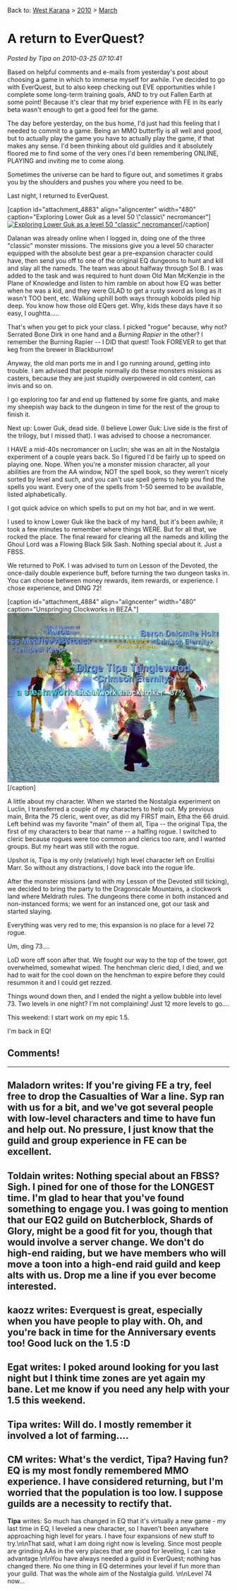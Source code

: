 Back to: [West Karana](/posts/westkarana.md) > [2010](/posts/2010/westkarana.md) > [March](./westkarana.md)
# A return to EverQuest?

*Posted by Tipa on 2010-03-25 07:10:41*

Based on helpful comments and e-mails from yesterday's post about choosing a game in which to immerse myself for awhile. I've decided to go with EverQuest, but to also keep checking out EVE opportunities while I complete some long-term training goals, AND to try out Fallen Earth at some point! Because it's clear that my brief experience with FE in its early beta wasn't enough to get a good feel for the game.

The day before yesterday, on the bus home, I'd just had this feeling that I needed to commit to a game. Being an MMO butterfly is all well and good, but to actually play the game you have to actually play the game, if that makes any sense. I'd been thinking about old guildies and it absolutely floored me to find some of the very ones I'd been remembering ONLINE, PLAYING and inviting me to come along.

Sometimes the universe can be hard to figure out, and sometimes it grabs you by the shoulders and pushes you where you need to be.

Last night, I returned to EverQuest.

[caption id="attachment\_4883" align="aligncenter" width="480" caption="Exploring Lower Guk as a level 50 \\"classic\\" necromancer"][![](../../../uploads/2010/03/eqgame-2010-03-24-20-36-44-95-480x384.jpg "Exploring Lower Guk as a level 50 \"classic\" necromancer")](../../../uploads/2010/03/eqgame-2010-03-24-20-36-44-95.jpg)[/caption]

Dalanan was already online when I logged in, doing one of the three "classic" monster missions. The missions give you a level 50 character equipped with the absolute best gear a pre-expansion character could have, then send you off to one of the original EQ dungeons to hunt and kill and slay all the nameds. The team was about halfway through Sol B. I was added to the task and was required to hunt down Old Man McKenzie in the Plane of Knowledge and listen to him ramble on about how EQ was better when he was a kid, and they were GLAD to get a rusty sword as long as it wasn't TOO bent, etc. Walking uphill both ways through kobolds piled hip deep. You know how those old EQers get. Why, kids these days have it so easy, I oughtta.....

That's when you get to pick your class. I picked "rogue" because, why not? Serrated Bone Dirk in one hand and a *Burning Rapier* in the other? I remember the Burning Rapier -- I DID that quest! Took FOREVER to get that keg from the brewer in Blackburrow!

Anyway, the old man ports me in and I go running around, getting into trouble. I am advised that people normally do these monsters missions as casters, because they are just stupidly overpowered in old content, can invis and so on.

I go exploring too far and end up flattened by some fire giants, and make my sheepish way back to the dungeon in time for the rest of the group to finish it.

Next up: Lower Guk, dead side. (I believe Lower Guk: Live side is the first of the trilogy, but I missed that). I was advised to choose a necromancer.

I HAVE a mid-40s necromancer on Luclin; she was an alt in the Nostalgia experiment of a couple years back. So I figured I'd be fairly up to speed on playing one. Nope. When you're a monster mission character, all your abilities are from the AA window, NOT the spell book, so they weren't nicely sorted by level and such, and you can't use spell gems to help you find the spells you want. Every one of the spells from 1-50 seemed to be available, listed alphabetically.

I got quick advice on which spells to put on my hot bar, and in we went.

I used to know Lower Guk like the back of my hand, but it's been awhile; it took a few minutes to remember where things WERE. But for all that, we rocked the place. The final reward for clearing all the nameds and killing the Ghoul Lord was a Flowing Black Silk Sash. Nothing special about it. Just a FBSS.

We returned to PoK. I was advised to turn on Lesson of the Devoted, the once-daily double experience buff, before turning the two dungeon tasks in. You can choose between money rewards, item rewards, or experience. I chose experience, and DING 72!

[caption id="attachment\_4884" align="aligncenter" width="480" caption="Unspringing Clockworks in BEZA."][![](../../../uploads/2010/03/eqgame-2010-03-24-22-01-00-10-480x384.jpg "Unspringing Clockworks in BEZA.")](../../../uploads/2010/03/eqgame-2010-03-24-22-01-00-10.jpg)[/caption]

A little about my character. When we started the Nostalgia experiment on Luclin, I transferred a couple of my characters to help out. My previous main, Brita the 75 cleric, went over, as did my FIRST main, Etha the 66 druid. Left behind was my favorite "main" of them all, Tipa -- the original Tipa, the first of my characters to bear that name -- a halflng rogue. I switched to cleric because rogues were too common and clerics too rare, and I wanted groups. But my heart was still with the rogue.

Upshot is, Tipa is my only (relatively) high level character left on Erollisi Marr. So without any distractions, I dove back into the rogue life.

After the monster missions (and with my Lesson of the Devoted still ticking), we decided to bring the party to the Dragonscale Mountains, a clockwork land where Meldrath rules. The dungeons there come in both instanced and non-instanced forms; we went for an instanced one, got our task and started slaying.

Everything was very red to me; this expansion is no place for a level 72 rogue.

Um, ding 73....

LoD wore off soon after that. We fought our way to the top of the tower, got overwhelmed, somewhat wiped. The henchman cleric died, I died, and we had to wait for the cool down on the henchman to expire before they could resummon it and I could get rezzed.

Things wound down then, and I ended the night a yellow bubble into level 73. Two levels in one night? I'm not complaining! Just 12 more levels to go....

This weekend: I start work on my epic 1.5.

I'm back in EQ!

## Comments!
---
**Maladorn** writes: If you're giving FE a try, feel free to drop the Casualties of War a line. Syp ran with us for a bit, and we've got several people with low-level characters and time to have fun and help out. No pressure, I just know that the guild and group experience in FE can be excellent.
---
**Toldain** writes: Nothing special about an FBSS?  Sigh.   I pined for one of those for the LONGEST time.   I'm glad to hear that you've found something to engage you.   I was going to mention that our EQ2 guild on Butcherblock, Shards of Glory, might be a good fit for you, though that would involve a server change.  We don't do high-end raiding, but we have members who will move a toon into a high-end raid guild and keep alts with us.  Drop me a line if you ever become interested.
---
**kaozz** writes: Everquest is great, especially when you have people to play with. Oh, and you're back in time for the Anniversary events too! Good luck on the 1.5 :D
---
**Egat** writes: I poked around looking for you last night but I think time zones are yet again my bane.  Let me know if you need any help with your 1.5 this weekend.
---
**Tipa** writes: Will do. I mostly remember it involved a lot of farming....
---
**CM** writes: What's the verdict, Tipa? Having fun? EQ is my most fondly remembered MMO experience. I have considered returning, but I'm worried that the population is too low. I suppose guilds are a necessity to rectify that.
---
**Tipa** writes: So much has changed in EQ that it's virtually a new game - my last time in EQ, I leveled a new character, so I haven't been anywhere approaching high level for years. I have four expansions of new stuff to try.\n\nThat said, what I am doing right now is leveling. Since most people are grinding AAs in the very places that are good for leveling, I can take advantage.\n\nYou have always needed a guild in EverQuest; nothing has changed there. No one thing in EQ determines your level if fun more than your guild. That was the whole aim of the Nostalgia guild. \n\nLevel 74 now...
